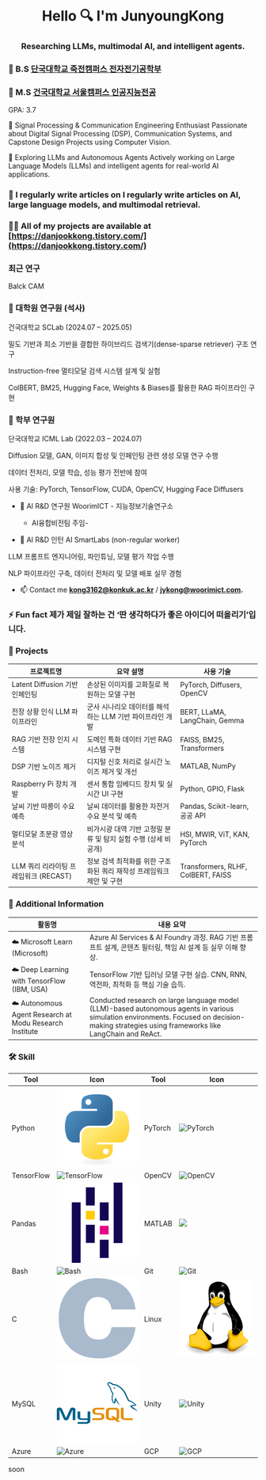 <h1 align="center">Hello 🔍 I'm JunyoungKong</h1>
<h3 align="center">Researching LLMs, multimodal AI, and intelligent agents.</h3> 

### 🔭 B.S [단국대학교 죽전캠퍼스 전자전기공학부](www.dankook.ac.kr)

### 👯 M.S [건국대학교 서울캠퍼스 인공지능전공](www.konkuk.ac.kr)

GPA: 3.7 

📡 Signal Processing & Communication Engineering Enthusiast
Passionate about Digital Signal Processing (DSP), Communication Systems, and Capstone Design Projects using Computer Vision.

🧠 Exploring LLMs and Autonomous Agents 
Actively working on Large Language Models (LLMs) and intelligent agents for real-world AI applications.


### 📝 I regularly write articles on **I regularly write articles on AI, large language models, and multimodal retrieval.**

### 👨‍💻 All of my projects are available at [https://danjookkong.tistory.com/](https://danjookkong.tistory.com/)

### 최근 연구
Balck CAM
### 🧪 대학원 연구원 (석사)
건국대학교 SCLab (2024.07 – 2025.05)

밀도 기반과 희소 기반을 결합한 하이브리드 검색기(dense-sparse retriever) 구조 연구

Instruction-free 멀티모달 검색 시스템 설계 및 실험

ColBERT, BM25, Hugging Face, Weights & Biases를 활용한 RAG 파이프라인 구현

### 🧠 학부 연구원
단국대학교 ICML Lab (2022.03 – 2024.07)

Diffusion 모델, GAN, 이미지 합성 및 인페인팅 관련 생성 모델 연구 수행

데이터 전처리, 모델 학습, 성능 평가 전반에 참여

사용 기술: PyTorch, TensorFlow, CUDA, OpenCV, Hugging Face Diffusers

- 💼 AI R&D 연구원
  WoorimICT - 지능정보기술연구소
  - AI융합비전팀 주임-

- 💼 AI R&D 인턴 
AI SmartLabs (non-regular worker)

LLM 프롬프트 엔지니어링, 파인튜닝, 모델 평가 작업 수행

NLP 파이프라인 구축, 데이터 전처리 및 모델 배포 실무 경험

- 📫 Contact me **kong3162@konkuk.ac.kr** / **jykong@woorimict.com.** 

### ⚡ Fun fact **제가 제일 잘하는 건 ‘딴 생각하다가 좋은 아이디어 떠올리기’입니다.**

### 🚀 Projects

| 프로젝트명 | 요약 설명 | 사용 기술 |
|------------|-----------|------------|
| Latent Diffusion 기반 인페인팅 | 손상된 이미지를 고화질로 복원하는 모델 구현 | PyTorch, Diffusers, OpenCV |
| 전장 상황 인식 LLM 파이프라인 | 군사 시나리오 데이터를 해석하는 LLM 기반 파이프라인 개발 | BERT, LLaMA, LangChain, Gemma |
| RAG 기반 전장 인지 시스템 | 도메인 특화 데이터 기반 RAG 시스템 구현 | FAISS, BM25, Transformers |
| DSP 기반 노이즈 제거 | 디지털 신호 처리로 실시간 노이즈 제거 및 개선 | MATLAB, NumPy |
| Raspberry Pi 장치 개발 | 센서 통합 임베디드 장치 및 실시간 UI 구현 | Python, GPIO, Flask |
| 날씨 기반 따릉이 수요 예측 | 날씨 데이터를 활용한 자전거 수요 분석 및 예측 | Pandas, Scikit-learn, 공공 API |
|멀티모달 초분광 영상 분석    | 비가시광 대역 기반 고정밀 분류 및 탐지 실험 수행 (상세 비공개)   | HSI, MWIR, ViT, KAN, PyTorch                  |
| LLM 쿼리 리라이팅 프레임워크 (RECAST) | 정보 검색 최적화를 위한 구조화된 쿼리 재작성 프레임워크 제안 및 구현 | Transformers, RLHF, ColBERT, FAISS            |

### 🧠 Additional Information

| 활동명 | 내용 요약 |
|--------|-----------|
| ☁️ Microsoft Learn (Microsoft) | Azure AI Services & AI Foundry 과정. RAG 기반 프롬프트 설계, 콘텐츠 필터링, 책임 AI 설계 등 실무 이해 향상. |
| ☁️ Deep Learning with TensorFlow (IBM, USA) | TensorFlow 기반 딥러닝 모델 구현 실습. CNN, RNN, 역전파, 최적화 등 핵심 기술 습득. |
| ☁️ Autonomous Agent Research at Modu Research Institute | Conducted research on large language model (LLM)-based autonomous agents in various simulation environments. Focused on decision-making strategies using frameworks like LangChain and ReAct.|

### 🛠️ Skill
| Tool | Icon | Tool | Icon |
|------|------|------|------|
| Python | ![Python](https://raw.githubusercontent.com/devicons/devicon/master/icons/python/python-original.svg) | PyTorch | ![PyTorch](https://www.vectorlogo.zone/logos/pytorch/pytorch-icon.svg) |
| TensorFlow | ![TensorFlow](https://www.vectorlogo.zone/logos/tensorflow/tensorflow-icon.svg) | OpenCV | ![OpenCV](https://www.vectorlogo.zone/logos/opencv/opencv-icon.svg) |
| Pandas | ![Pandas](https://raw.githubusercontent.com/devicons/devicon/2ae2a900d2f041da66e950e4d48052658d850630/icons/pandas/pandas-original.svg) | MATLAB | <img src="https://upload.wikimedia.org/wikipedia/commons/2/21/Matlab_Logo.png" width="40"/>
| Bash | ![Bash](https://www.vectorlogo.zone/logos/gnu_bash/gnu_bash-icon.svg) | Git | ![Git](https://www.vectorlogo.zone/logos/git-scm/git-scm-icon.svg) |
| C | ![C](https://raw.githubusercontent.com/devicons/devicon/master/icons/c/c-original.svg) | Linux | ![Linux](https://raw.githubusercontent.com/devicons/devicon/master/icons/linux/linux-original.svg) |
| MySQL | ![MySQL](https://raw.githubusercontent.com/devicons/devicon/master/icons/mysql/mysql-original-wordmark.svg) | Unity | ![Unity](https://www.vectorlogo.zone/logos/unity3d/unity3d-icon.svg) |
| Azure | ![Azure](https://www.vectorlogo.zone/logos/microsoft_azure/microsoft_azure-icon.svg) | GCP | ![GCP](https://www.vectorlogo.zone/logos/google_cloud/google_cloud-icon.svg) |

soon



